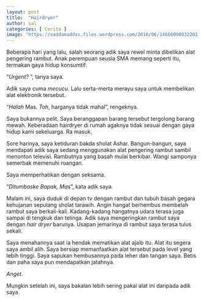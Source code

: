```yaml
---
layout: post
title:  "Hairdryer"
author: sal
categories: [ Cerita ]
image: "https://saddamaddas.files.wordpress.com/2016/06/14666090032201.jpeg?w=712"
---
```

Beberapa hari yang lalu,  salah seorang adik saya rewel minta dibelikan alat pengering rambut. Anak perempuan seusia SMA memang seperti itu, termakan gaya hidup konsumtif.

“*Urgent?* “, tanya saya.

Adik saya cuma *mecucu*. Lalu serta-merta merayu saya untuk membelikan alat elektronik tersebut.

“*Halah* Mas. *Toh*, harganya tidak mahal”, rengeknya.

Saya bukannya pelit. Saya beranggapan barang tersebut tergolong barang mewah.  Keberadaan hairdryer di rumah agaknya tidak sesuai dengan gaya hidup kami sekeluarga. Ra masuk.

Sore harinya, saya ketiduran bakda sholat Ashar. Bangun-bangun,  saya mendapati adik saya sedang menggunakan alat pengering rambut sambil menonton televisi. Rambutnya yang basah mulai berkibar. Wangi samponya semerbak memenuhi ruangan.

Saya memperhatikan dengan seksama.


“*Ditumbaske Bapak,  Mas*”,  kata adik saya.

Malam ini,  saya duduk di depan tv dengan rambut dan tubuh basah gegara kehujanan sepulang sholat tarawih. Angin hangat berhembus membelah rambut saya berkali-kali. Kadang-kadang hangatnya udara terasa juga sampai di tengkuk dan telinga. Adik saya mengeringkan rambut saya dengan *hair dryer* barunya. Usapan jemarinya di rambut saya terasa tulus sekali.

Saya menahannya saat ia hendak mematikan alat ajaib itu. Alat itu segera saya ambil alih. Saya bersiap memanfaatkan alat tersebut pada level yang lebih tinggi. Saya sapukan hembusannya pada leher dan tangan saya. Betis dan paha saya pun mendapatkan jatahnya.

*Anget.*

Mungkin setelah ini, saya bakalan lebih sering pakai alat ini daripada adik saya.

